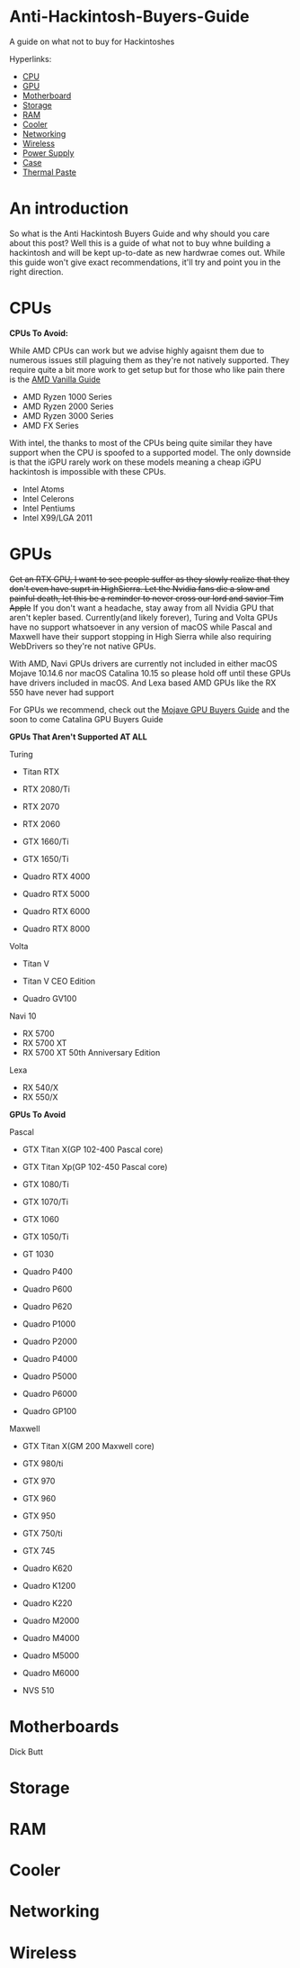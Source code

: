 # Anti-Hackintosh-Buyers-Guide
A guide on what not to buy for Hackintoshes

Hyperlinks:
* [CPU](README.md#CPU)
* [GPU](README.md#GPU)
* [Motherboard](README.md#Motherboard)
* [Storage](README.md#Storage)
* [RAM](README.md#RAM)
* [Cooler](README.md#Cooler)
* [Networking](README.md#Networking)
* [Wireless](README.md#Wireless)
* [Power Supply](README.md#Power-Supply)
* [Case](README.md#Case)
* [Thermal Paste](README.md#Thermal-Paste)

# An introduction

So what is the Anti Hackintosh Buyers Guide and why should you care about this post? Well this is a guide of what not to buy whne building a hackintosh and will be kept up-to-date as new hardwrae comes out. While this guide won't give exact recommendations, it'll try and point you in the right direction.

# CPUs

**CPUs To Avoid:**

While AMD CPUs can work but we advise highly agaisnt them due to numerous issues still plaguing them as they're not natively supported. They require quite a bit more work to get setup but for those who like pain there is the [AMD Vanilla Guide](https://vanilla.amd-osx.com)

* AMD Ryzen 1000 Series
* AMD Ryzen 2000 Series
* AMD Ryzen 3000 Series
* AMD FX Series

With intel, the thanks to most of the CPUs being quite similar they have support when the CPU is spoofed to a supported model. The only downside is that the iGPU rarely work on these models meaning a cheap iGPU hackintosh is impossible with these CPUs. 

* Intel Atoms
* Intel Celerons
* Intel Pentiums
* Intel X99/LGA 2011

# GPUs

~~Get an RTX GPU, I want to see people suffer as they slowly realize that they don't even have suprt in HighSierra. Let the Nvidia fans die a slow and painful death, let this be a reminder to never cross our lord and savior Tim Apple~~
If you don't want a headache, stay away from all Nvidia GPU that aren't kepler based. Currently(and likely forever), Turing and Volta GPUs have no support whatsoever in any version of macOS while Pascal and Maxwell have their support stopping in High Sierra while also requiring WebDrivers so they're not native GPUs.

With AMD, Navi GPUs drivers are currently not included in either macOS Mojave 10.14.6 nor macOS Catalina 10.15 so please hold off until these GPUs have drivers included in macOS. And Lexa based AMD GPUs like the RX 550 have never had support

For GPUs we recommend, check out the [Mojave GPU Buyers Guide](https://www.reddit.com/r/hackintosh/comments/b91vf5/mojave_gpu_buyers_guide/) and the soon to come Catalina GPU Buyers Guide

**GPUs That Aren't Supported AT ALL**

Turing

* Titan RTX
* RTX 2080/Ti
* RTX 2070
* RTX 2060
* GTX 1660/Ti
* GTX 1650/Ti

* Quadro RTX 4000
* Quadro RTX 5000
* Quadro RTX 6000
* Quadro RTX 8000

Volta

* Titan V
* Titan V CEO Edition

* Quadro GV100

Navi 10

* RX 5700
* RX 5700 XT
* RX 5700 XT 50th Anniversary Edition

Lexa

* RX 540/X
* RX 550/X

**GPUs To Avoid**

Pascal

* GTX Titan X(GP 102-400 Pascal core)
* GTX Titan Xp(GP 102-450 Pascal core)
* GTX 1080/Ti
* GTX 1070/Ti
* GTX 1060
* GTX 1050/Ti
* GT 1030

* Quadro P400
* Quadro P600
* Quadro P620
* Quadro P1000
* Quadro P2000
* Quadro P4000
* Quadro P5000
* Quadro P6000
* Quadro GP100

Maxwell

* GTX Titan X(GM 200 Maxwell core)
* GTX 980/ti
* GTX 970
* GTX 960
* GTX 950
* GTX 750/ti
* GTX 745

* Quadro K620
* Quadro K1200
* Quadro K220
* Quadro M2000
* Quadro M4000
* Quadro M5000
* Quadro M6000
* NVS 510

# Motherboards

Dick Butt

# Storage

# RAM

# Cooler

# Networking

# Wireless
